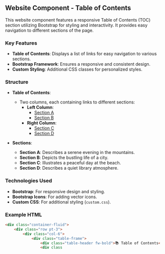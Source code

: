 ## Website Component - Table of Contents

This website component features a responsive Table of Contents (TOC) section utilizing Bootstrap for styling and interactivity. It provides easy navigation to different sections of the page.

### Key Features

- **Table of Contents**: Displays a list of links for easy navigation to various sections.
- **Bootstrap Framework**: Ensures a responsive and consistent design.
- **Custom Styling**: Additional CSS classes for personalized styles.

### Structure

- **Table of Contents**:
  - Two columns, each containing links to different sections:
    - **Left Column**:
      - [Section A](#section-a)
      - [Section B](#section-b)
    - **Right Column**:
      - [Section C](#section-c)
      - [Section D](#section-d)

- **Sections**:
  - **Section A**: Describes a serene evening in the mountains.
  - **Section B**: Depicts the bustling life of a city.
  - **Section C**: Illustrates a peaceful day at the beach.
  - **Section D**: Describes a quiet library atmosphere.

### Technologies Used

- **Bootstrap**: For responsive design and styling.
- **Bootstrap Icons**: For adding vector icons.
- **Custom CSS**: For additional styling (`custom.css`).

### Example HTML

```html
<div class="container-fluid">
    <div class="row pt-3">
        <div class="col-6">
            <div class="table-frame">
                <div class="table-header fw-bold">📚 Table of Contents</div>
                <div class
